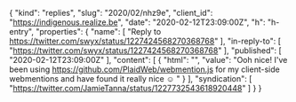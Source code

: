 {
  "kind": "replies",
  "slug": "2020/02/nhz9e",
  "client_id": "https://indigenous.realize.be",
  "date": "2020-02-12T23:09:00Z",
  "h": "h-entry",
  "properties": {
    "name": [
      "Reply to https://twitter.com/swyx/status/1227424568270368768"
    ],
    "in-reply-to": [
      "https://twitter.com/swyx/status/1227424568270368768"
    ],
    "published": [
      "2020-02-12T23:09:00Z"
    ],
    "content": [
      {
        "html": "",
        "value": "Ooh nice! I've been using https://github.com/PlaidWeb/webmention.js for my client-side webmentions and have found it really nice ☺ "
      }
    ],
    "syndication": [
      "https://twitter.com/JamieTanna/status/1227732543618920448"
    ]
  }
}
